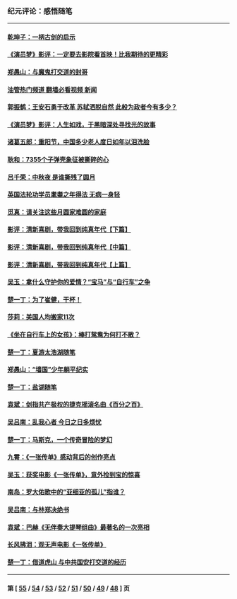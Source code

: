 ### 纪元评论：感悟随笔
---
#### [乾坤子：一柄古剑的启示](../../pages/nsc1035/n13841954.md?10160330) 
#### [《演员梦》影评：一定要去影院看首映！比我期待的更精彩](../../pages/nsc1035/n13840865.md?10160330) 
#### [郑愚山：与魔鬼打交道的封哥](../../pages/nsc1035/n13840314.md?10160330) 
#### [油管热门频道 翻墙必看视频 新闻](ok?10160330)
#### [郭振鹤：王安石勇于改革 苏轼洒脱自然 此般为政者今有多少？](../../pages/nsc1035/n13836901.md?10160330) 
#### [《演员梦》影评：人生如戏，于黑暗深处寻找光的故事](../../pages/nsc1035/n13832182.md?10160330) 
#### [诸葛五郎：重阳节，中国多少老人度日如年以泪洗脸](../../pages/nsc1035/n13831696.md?10160330) 
#### [耿和：7355个子弹壳象征被撕碎的心](../../pages/nsc1035/n13830612.md?10160330) 
#### [吕千荣：中秋夜 是谁撕残了圆月](../../pages/nsc1035/n13824365.md?10160330) 
#### [英国法轮功学员耄耋之年得法 无病一身轻](../../pages/nsc1035/n13821415.md?10160330) 
#### [觅真：请关注这些月圆家难圆的家庭](../../pages/nsc1035/n13817374.md?10160330) 
#### [影评：清新喜剧，带我回到纯真年代【下篇】](../../pages/nsc1035/n13806698.md?10160330) 
#### [影评：清新喜剧，带我回到纯真年代【中篇】](../../pages/nsc1035/n13806120.md?10160330) 
#### [影评：清新喜剧，带我回到纯真年代【上篇】](../../pages/nsc1035/n13805467.md?10160330) 
#### [吴玉：拿什么守护你的爱情？“宝马”与“自行车”之争](../../pages/nsc1035/n13804482.md?10160330) 
#### [楚一丁：为了崔健，干杯！](../../pages/nsc1035/n13802006.md?10160330) 
#### [莎莉：美国人均搬家11次](../../pages/nsc1035/n13801777.md?10160330) 
#### [《坐在自行车上的女孩》：棒打鸳鸯为何打不散？](../../pages/nsc1035/n13799272.md?10160330) 
#### [楚一丁：夏游太浩湖随笔](../../pages/nsc1035/n13796515.md?10160330) 
#### [郑愚山：“墙国”少年躺平纪实](../../pages/nsc1035/n13796701.md?10160330) 
#### [楚一丁：盐湖随笔](../../pages/nsc1035/n13796541.md?10160330) 
#### [袁斌：剑指共产极权的捷克摇滚名曲《百分之百》](../../pages/nsc1035/n13777612.md?10160330) 
#### [吴吕南：乱我心者 今日之日多烦忧](../../pages/nsc1035/n13777510.md?10160330) 
#### [楚一丁：马斯克，一个传奇冒险的梦幻](../../pages/nsc1035/n13777160.md?10160330) 
#### [九霄：《一张传单》感动背后的创作亮点](../../pages/nsc1035/n13773830.md?10160330) 
#### [吴玉：获奖电影《一张传单》，意外捡到宝的惊喜](../../pages/nsc1035/n13772014.md?10160330) 
#### [南岛：罗大佑歌中的“亚细亚的孤儿”指谁？](../../pages/nsc1035/n13765051.md?10160330) 
#### [吴吕南：与林郑决绝书](../../pages/nsc1035/n13764053.md?10160330) 
#### [袁斌：巴赫《无伴奏大提琴组曲》最著名的一次亮相](../../pages/nsc1035/n13762193.md?10160330) 
#### [长风拂泪：观无声电影《一张传单》](../../pages/nsc1035/n13759939.md?10160330) 
#### [楚一丁：借道虎山 与中共国安打交道的经历](../../pages/nsc1035/n13757589.md?10160330) 

---
#### 第 [ [55](./55.md?10160330) / [54](./54.md?10160330) / [53](./53.md?10160330) / [52](./52.md?10160330) / [51](./51.md?10160330) / [50](./50.md?10160330) / [49](./49.md?10160330) / [48](./48.md?10160330) ] 页
